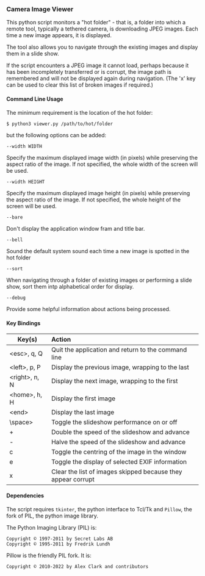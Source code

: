 ### Camera Image Viewer

This python script monitors a "hot folder" - that is, a folder into which
a remote tool, typically a tethered camera, is downloading JPEG images. 
Each  time a new image appears, it is displayed.

The tool also allows you to navigate through the existing images and display
them in a slide show.

If the script encounters a JPEG image it cannot load, perhaps because it
has been incompletely transferred or is corrupt, the image path is remembered
and will not be displayed again during navigation. (The 'x' key can be used
to clear this list of broken images if required.)

#### Command Line Usage

The minimum requirement is the location of the hot folder:

```bash
$ python3 viewer.py /path/to/hot/folder
```

but the following options can be added:

``--width WIDTH``

Specify the maximum displayed image width (in pixels) while preserving the
aspect ratio of the image. If not specified, the whole width of the screen 
will be used.

``--width HEIGHT``

Specify the maximum displayed image height (in pixels) while preserving the
aspect ratio of the image. If not specified, the whole height of the screen 
will be used.

``--bare``

Don't display the application window fram and title bar.

``--bell``

Sound the default system sound each time a new image is spotted in the 
hot folder

``--sort``

When navigating through a folder of existing images or performing a slide
show, sort them intp alphabetical order for display.

``--debug``

Provide some helpful information about actions being processed.

#### Key Bindings

Key(s)          | Action
--------------- | :-----
\<esc\>, q, Q   | Quit the application and return to the command line  
\<left\>, p, P  | Display the previous image, wrapping to the last 
\<right\>, n, N | Display the next image, wrapping to the first
\<home\>, h, H  | Display the first image
\<end\>         | Display the last image
\space\>        | Toggle the slideshow performance on or off
+               | Double the speed of the slideshow and advance 
-               | Halve the speed of the slideshow and advance
c               | Toggle the centring of the image in the window
e               | Toggle the display of selected EXIF information
x               | Clear the list of images skipped because they appear corrupt


#### Dependencies

The script requires ``tkinter``, the python interface to Tcl/Tk and ``Pillow``,
the fork of PIL, the python image library.

The Python Imaging Library (PIL) is:

    Copyright © 1997-2011 by Secret Labs AB
    Copyright © 1995-2011 by Fredrik Lundh

 Pillow is the friendly PIL fork. It is:

    Copyright © 2010-2022 by Alex Clark and contributors

